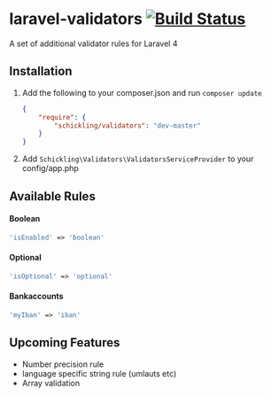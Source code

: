 laravel-validators [![Build Status](https://travis-ci.org/schickling/laravel-validators.png?branch=master)](https://travis-ci.org/schickling/laravel-validators)
==================

A set of additional validator rules for Laravel 4

## Installation

1. Add the following to your composer.json and run `composer update`

    ```json
    {
        "require": {
            "schickling/validators": "dev-master"
        }
    }
    ```

2. Add `Schickling\Validators\ValidatorsServiceProvider` to your config/app.php

## Available Rules

#### Boolean
```php
'isEnabled' => 'boolean'
```

#### Optional
```php
'isOptional' => 'optional'
```

#### Bankaccounts
```php
'myIban' => 'iban'
```


## Upcoming Features

* Number precision rule
* language specific string rule (umlauts etc)
* Array validation
